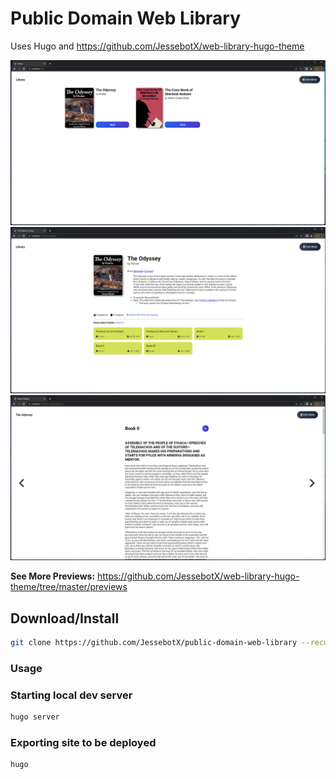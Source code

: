 # Public Domain Web Library

Uses Hugo and <https://github.com/JessebotX/web-library-hugo-theme>

![](https://github.com/JessebotX/web-library-hugo-theme/blob/master/previews/desktop-index.png)
![](https://github.com/JessebotX/web-library-hugo-theme/blob/master/previews/serial-index.png)
![](https://github.com/JessebotX/web-library-hugo-theme/blob/master/previews/serial-chapter.png)


**See More Previews:** <https://github.com/JessebotX/web-library-hugo-theme/tree/master/previews>

## Download/Install
```sh
git clone https://github.com/JessebotX/public-domain-web-library --recursive
```

### Usage
### Starting local dev server
```sh
hugo server
```

### Exporting site to be deployed
```sh
hugo
```
